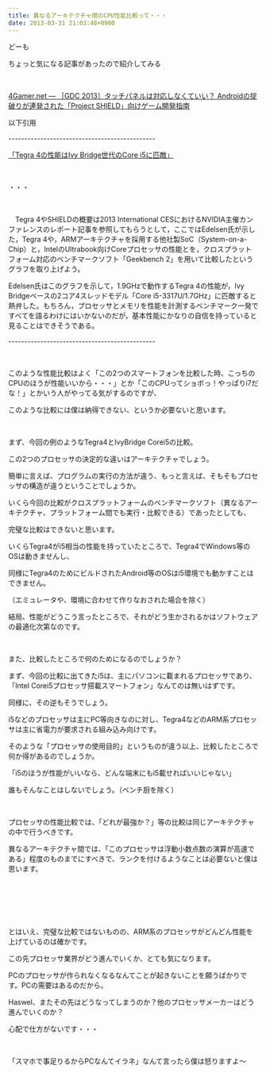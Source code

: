 ```yaml
---
title: 異なるアーキテクチャ間のCPU性能比較って・・・
date: 2013-03-31 21:03:48+0900
---
```

<p>どーも</p>
<p>ちょっと気になる記事があったので紹介してみる</p>
<p>&nbsp;</p>
<p><a href="http://www.4gamer.net/games/198/G019883/20130329097/">4Gamer.net ― ［GDC 2013］タッチパネルは対応しなくていい？ Androidの掟破りが連発された「Project SHIELD」向けゲーム開発指南</a></p>
<p>以下引用</p>
<p>----------------------------------------------</p>
<p><u>「Tegra 4の性能はIvy Bridge世代のCore i5に匹敵」</u></p>
<p>&nbsp;</p>
<p>・・・</p>
<p>&nbsp;</p>
<p>　Tegra 4やSHIELDの概要は2013 International CESにおけるNVIDIA主催カンファレンスのレポート記事を参照してもらうとして，ここではEdelsen氏が示した，Tegra 4や，ARMアーキテクチャを採用する他社製SoC（System-on-a-Chip）と，IntelのUltrabook向けCoreプロセッサの性能とを，クロスプラットフォーム対応のベンチマークソフト「Geekbench 2」を用いて比較したというグラフを取り上げよう。</p>
<p>Edelsen氏はこのグラフを示して，1.9GHzで動作するTegra 4の性能が，Ivy Bridgeベースの2コア4スレッドモデル「Core i5-3317U/1.7GHz」に匹敵すると熱弁した。もちろん，プロセッサとメモリを性能を計測するベンチマーク一発ですべてを語るわけにはいかないのだが，基本性能にかなりの自信を持っていると見ることはできそうである。</p>
<p>----------------------------------------------</p>
<p>&nbsp;</p>
<p>このような性能比較はよく「この2つのスマートフォンを比較した時、こっちのCPUのほうが性能いいから・・・」とか「このCPUってショボっ！やっぱりi7だな！」とかいう人がやってる気がするのですが、</p>
<p>このような比較には僕は納得できない、というか必要ないと思います。</p>
<p>&nbsp;</p>
<p>まず、今回の例のようなTegra4とIvyBridge Corei5の比較。</p>
<p>この2つのプロセッサの決定的な違いはアーキテクチャでしょう。</p>
<p>簡単に言えば、プログラムの実行の方法が違う、もっと言えば、そもそもプロセッサの構造が違うということでしょうか。</p>
<p>いくら今回の比較がクロスプラットフォームのベンチマークソフト（異なるアーキテクチャ、プラットフォーム間でも実行・比較できる）であったとしても、</p>
<p>完璧な比較はできないと思います。</p>
<p>いくらTegra4がi5相当の性能を持っていたところで、Tegra4でWindows等のOSは動きませんし、</p>
<p>同様にTegra4のためにビルドされたAndroid等のOSはi5環境でも動かすことはできません。</p>
<p>（エミュレータや、環境に合わせて作りなおされた場合を除く）</p>
<p>結局、性能がどうこう言ったところで、それがどう生かされるかはソフトウェアの最適化次第なのです。</p>
<p>&nbsp;</p>
<p>また、比較したところで何のためになるのでしょうか？</p>
<p>まず、今回の比較に出てきたi5は、主にパソコンに載まれるプロセッサであり、「Intel Corei5プロセッサ搭載スマートフォン」なんてのは無いはずです。</p>
<p>同様に、その逆もそうでしょう。</p>
<p>i5などのプロセッサは主にPC等向きなのに対し、Tegra4などのARM系プロセッサは主に省電力が要求される組み込み向けです。</p>
<p>そのような「プロセッサの使用目的」というものが違う以上、比較したところで何か得があるのでしょうか。</p>
<p>「i5のほうが性能がいいなら、どんな端末にもi5載せればいいじゃない」</p>
<p>誰もそんなことはしないでしょう。（ベンチ厨を除く）</p>
<p>&nbsp;</p>
<p>プロセッサの性能比較では、「どれが最強か？」等の比較は同じアーキテクチャの中で行うべきです。</p>
<p>異なるアーキテクチャ間では、「このプロセッサは浮動小数点数の演算が高速である」程度のものまでにすべきで、ランクを付けるようなことは必要ないと僕は思います。</p>
<p>&nbsp;</p>
<p>&nbsp;</p>
<p>&nbsp;</p>
<p>とはいえ、完璧な比較ではないものの、ARM系のプロセッサがどんどん性能を上げているのは確かです。</p>
<p>この先プロセッサ業界がどう進んでいくか、とても気になります。</p>
<p>PCのプロセッサが作られなくなるなんてことが起きないことを願うばかりです。PCの需要はあるのだから。</p>
<p>Haswel、またその先はどうなってしまうのか？他のプロセッサメーカーはどう進んでいくのか？</p>
<p>心配で仕方がないです・・・</p>
<p>&nbsp;</p>
<p>「スマホで事足りるからPCなんてイラネ」なんて言ったら僕は怒りますよ〜</p>

